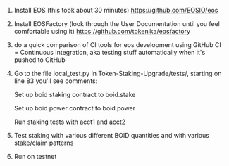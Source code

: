1. Install EOS (this took about 30 minutes)
https://github.com/EOSIO/eos

2. Install EOSFactory (look through the User Documentation until you feel comfortable using it)
https://github.com/tokenika/eosfactory

3. do a quick comparison of CI tools for eos development using GitHub
	CI = Continuous Integration, aka testing stuff automatically when it's pushed to GitHub

4. Go to the file local_test.py in Token-Staking-Upgrade/tests/, starting on line 83 you'll see comments:

	Set up boid staking contract to boid.stake

	Set up boid power contract to boid.power

	Run staking tests with acct1 and acct2

5. Test staking with various different BOID quantities and with various stake/claim patterns

6. Run on testnet

